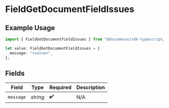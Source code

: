 # FieldGetDocumentFieldIssues

## Example Usage

```typescript
import { FieldGetDocumentFieldIssues } from "@documenso/sdk-typescript/models/errors";

let value: FieldGetDocumentFieldIssues = {
  message: "<value>",
};
```

## Fields

| Field              | Type               | Required           | Description        |
| ------------------ | ------------------ | ------------------ | ------------------ |
| `message`          | *string*           | :heavy_check_mark: | N/A                |